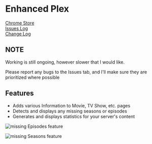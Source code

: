 Enhanced Plex
==============

[Chrome Store](https://chrome.google.com/webstore/detail/enhanced-plex/kjmpdmgijjacblfohigcnpkeaehalmai)  
[Issues Log](https://github.com/Balthier/Enhanced-Plex/issues)  
[Change Log](https://github.com/Balthier/Enhanced-Plex/blob/master/changelog.md)  

## NOTE
Working is still ongoing, however slower that I would like.

Please report any bugs to the Issues tab, and I'll make sure they are prioritized where possible

Features
--------------
- Adds various Information to Movie, TV Show, etc. pages
- Detects and displays any missing seasons or episodes
- Generates and displays statistics for your server's content

![missing Episodes feature](https://i.imgur.com/jhgXqU8.png)

![missing Seasons feature](https://i.imgur.com/kovxsJl.png)


